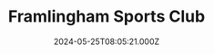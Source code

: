 ---
date: 2024-05-25T08:05:21.000Z
title: Framlingham Sports Club
latitude: 52.22487001591371
longitude: 1.3513141693982607
url: http://www.framtownfc.co.uk
category: checkin
---